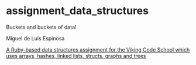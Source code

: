 # assignment_data_structures
Buckets and buckets of data!

Miguel de Luis Espinosa

[A Ruby-based data structures assignment for the Viking Code School which uses arrays, hashes, linked lists, structs, graphs and trees](http://www.vikingcodeschool.com)
